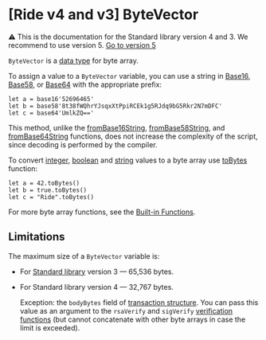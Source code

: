 # [Ride v4 and v3] ByteVector

:warning: This is the documentation for the Standard library version 4 and 3. We recommend to use version 5. [Go to version 5](/en/ride/data-types/byte-vector)

`ByteVector` is a [data type](/en/ride/v4/data-types/) for byte array.

To assign a value to a `ByteVector` variable, you can use a string in [Base16](https://en.wikipedia.org/wiki/Hexadecimal#Base16_&#40;Transfer_encoding&#41;), [Base58](https://ru.wikipedia.org/wiki/Base58), or [Base64](https://ru.wikipedia.org/wiki/Base64) with the appropriate prefix:

``` ride
let a = base16'52696465'
let b = base58'8t38fWQhrYJsqxXtPpiRCEk1g5RJdq9bG5Rkr2N7mDFC'
let c = base64'UmlkZQ=='
```

This method, unlike the [fromBase16String](/en/ride/v4/functions/built-in-functions/decoding-functions#from-base-16-string), [fromBase58String](/en/ride/v4/functions/built-in-functions/decoding-functions#from-base-58-string), and [fromBase64String](/en/ride/v4/functions/built-in-functions/decoding-functions#from-base-64-string) functions, does not increase the complexity of the script, since decoding is performed by the compiler.

To convert [integer](/en/ride/v4/data-types/int), [boolean](/en/ride/v4/data-types/boolean) and [string](/en/ride/v4/data-types/string) values to a byte array use [toBytes](/en/ride/v4/functions/built-in-functions/converting-functions) function:

``` ride
let a = 42.toBytes()
let b = true.toBytes()
let c = "Ride".toBytes()
```

For more byte array functions, see the [Built-in Functions](/en/ride/v4/functions/built-in-functions/).

## Limitations

The maximum size of a `ByteVector` variable is:

* For [Standard library](/en/ride/script/standard-library) version 3 — 65,536 bytes.
* For Standard library version 4 — 32,767 bytes.

   Exception: the `bodyBytes` field of [transaction structure](/en/ride/v4/structures/transaction-structures/). You can pass this value as an argument to the `rsaVerify` and `sigVerify` [verification functions](/en/ride/v4/functions/built-in-functions/verification-functions) (but cannot concatenate with other byte arrays in case the limit is exceeded).
